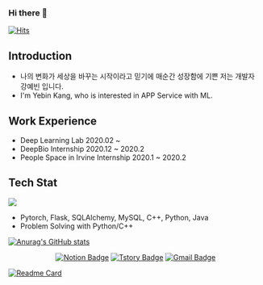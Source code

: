 ### Hi there 👋

<!--
**joyfulbean/joyfulbean** is a ✨ _special_ ✨ repository because its `README.md` (this file) appears on your GitHub profile.

Here are some ideas to get you started:

- 🔭 I’m currently working on ...
- 🌱 I’m currently learning ...
- 👯 I’m looking to collaborate on ...
- 🤔 I’m looking for help with ...
- 💬 Ask me about ...
- 📫 How to reach me: ...
- 😄 Pronouns: ...
- ⚡ Fun fact: ...
-->

[![Hits](https://hits.seeyoufarm.com/api/count/incr/badge.svg?url=https%3A%2F%2Fgithub.com%2Fjoyfulbean%2F&count_bg=%2379C83D&title_bg=%23555555&icon=&icon_color=%23E7E7E7&title=hits&edge_flat=false)](https://hits.seeyoufarm.com)

## Introduction
	
* 나의 변화가 세상을 바꾸는 시작이라고 믿기에 매순간 성장함에 기쁜 저는 개발자 강예빈 입니다. <br>
* I'm Yebin Kang, who is interested in APP Service with ML. 

## Work Experience 

* Deep Learning Lab 2020.02 ~ 
* DeepBio Internship 2020.12 ~ 2020.2
* People Space in Irvine Internship 2020.1 ~ 2020.2

## Tech Stat
<img src="https://img.shields.io/badge/pytorch-#792EE5?style=flat-square&logo=pytorch&logoColor=white"/></a>
	
* Pytorch, Flask, SQLAlchemy, MySQL, C++, Python, Java<br>
* Problem Solving with Python/C++                   

[![Anurag's GitHub stats](https://github-readme-stats.vercel.app/api?username=joyfulbean&show_icons=true&theme=react)](https://github.com/joyfulbean/github-readme-stats)


<div align=center>

[![Notion Badge](http://img.shields.io/badge/-Resume-black?style=flat-square&logo=notion&link=https://joyfulbean.notion.site/6547b1cefdbb4e7ba21486c8e132d697)](https://joyfulbean.notion.site/6547b1cefdbb4e7ba21486c8e132d697)
[![Tstory Badge](http://img.shields.io/badge/-Tech%20Blog-20C997?style=flat-square&link=https://joyfulbean.tistory.com/)](https://joyfulbean.tistory.com/)
[![Gmail Badge](https://img.shields.io/badge/Gmail-d14836?style=flat-square&logo=Gmail&logoColor=white&link=mailto:joyfuldeveloper4@gmail.com)](mailto:joyfuldeveloper4@gmail.com)
	
</div>

[![Readme Card](https://github-readme-stats.vercel.app/api/pin/?username=joyfulbean&repo=MOA-APP)](https://github.com/joyfulbean/MOA-APP)
